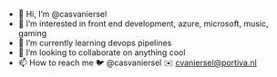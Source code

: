 - 👋 Hi, I’m @casvaniersel
- 👀 I’m interested in front end development, azure, microsoft, music, gaming
- 🌱 I’m currently learning devops pipelines
- 💞️ I’m looking to collaborate on anything cool
- 📫 How to reach me 🐦  @casvaniersel ✉️  cvaniersel@portiva.nl

<!---
casvaniersel/casvaniersel is a ✨ special ✨ repository because its `README.md` (this file) appears on your GitHub profile.
You can click the Preview link to take a look at your changes.
--->
